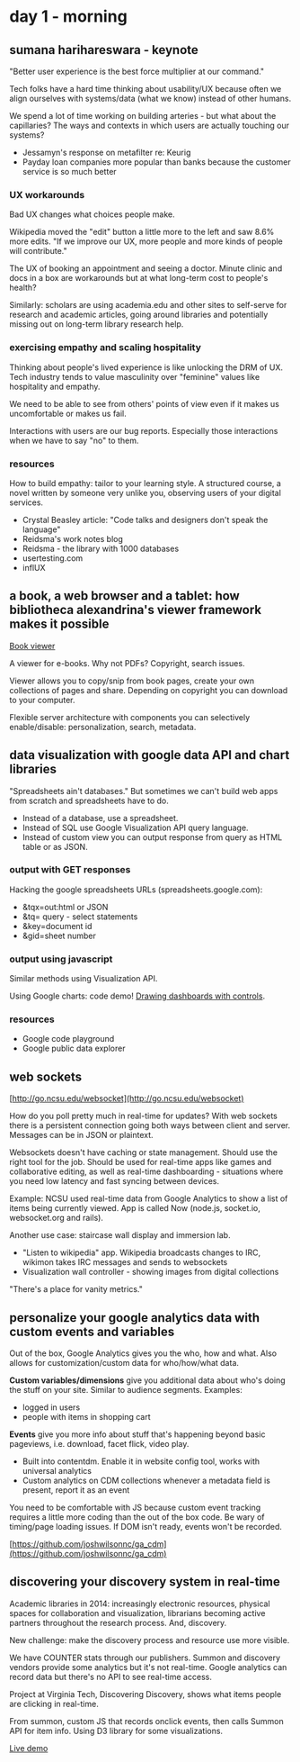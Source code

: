 # day 1 - morning

## sumana harihareswara - keynote

"Better user experience is the best force multiplier at our command."

Tech folks have a hard time thinking about usability/UX because often we align ourselves with systems/data (what we know) instead of other humans.

We spend a lot of time working on building arteries - but what about the capillaries? The ways and contexts in which users are actually touching our systems?

 - Jessamyn's response on metafilter re: Keurig
 - Payday loan companies more popular than banks because the customer service is so much better

### UX workarounds

Bad UX changes what choices people make.

Wikipedia moved the "edit" button a little more to the left and saw 8.6% more edits. "If we improve our UX, more people and more kinds of people will contribute."

The UX of booking an appointment and seeing a doctor. Minute clinic and docs in a box are workarounds but at what long-term cost to people's health?

Similarly: scholars are using academia.edu and other sites to self-serve for research and academic articles, going around libraries and potentially missing out on long-term library research help.

### exercising empathy and scaling hospitality

Thinking about people's lived experience is like unlocking the DRM of UX. Tech industry tends to value masculinity over "feminine" values like hospitality and empathy. 

We need to be able to see from others' points of view even if it makes us uncomfortable or makes us fail.

Interactions with users are our bug reports. Especially those interactions when we have to say "no" to them.

### resources 

How to build empathy: tailor to your learning style. A structured course, a novel written by someone very unlike you, observing users of your digital services.

 - Crystal Beasley article: "Code talks and designers don't speak the language"
 - Reidsma's work notes blog
 - Reidsma - the library with 1000 databases
 - usertesting.com
 - inflUX

## a book, a web browser and a tablet: how bibliotheca alexandrina's viewer framework makes it possible

[Book viewer](http://dar.bibalex.org/)

A viewer for e-books. Why not PDFs? Copyright, search issues.

Viewer allows you to copy/snip from book pages, create your own collections of pages and share. Depending on copyright you can download to your computer.

Flexible server architecture with components you can selectively enable/disable: personalization, search, metadata.

## data visualization with google data API and chart libraries

"Spreadsheets ain't databases." But sometimes we can't build web apps from scratch and spreadsheets have to do.

 - Instead of a database, use a spreadsheet.
 - Instead of SQL use Google Visualization API query language.
 - Instead of custom view you can output response from query as HTML table or as JSON.

### output with GET responses
Hacking the google spreadsheets URLs (spreadsheets.google.com):

- &tqx=out:html or JSON
- &tq= query - select statements
- &key=document id
- &gid=sheet number

### output using javascript

Similar methods using Visualization API.

Using Google charts: code demo! [Drawing dashboards with controls](http://developers.google.com/chart/gallery/controls).

### resources

- Google code playground
- Google public data explorer

## web sockets

[http://go.ncsu.edu/websocket](http://go.ncsu.edu/websocket)

How do you poll pretty much in real-time for updates? With web sockets there is a  persistent connection going both ways between client and server. Messages can be in JSON or plaintext. 

Websockets doesn't have caching or state management. Should use the right tool for the job. Should be used for real-time apps like games and collaborative editing, as well as real-time dashboarding - situations where you need low latency and fast syncing between devices.

Example: NCSU used real-time data from Google Analytics to show a list of items being currently viewed. App is called Now (node.js, socket.io, websocket.org and rails).

Another use case: staircase wall display and immersion lab. 

 - "Listen to wikipedia" app. Wikipedia broadcasts changes to IRC, wikimon takes IRC messages and sends to websockets
 - Visualization wall controller - showing images from digital collections

"There's a place for vanity metrics."

## personalize your google analytics data with custom events and variables

Out of the box, Google Analytics gives you the who, how and what. Also allows for customization/custom data for who/how/what data.

**Custom variables/dimensions** give you additional data about who's doing the stuff on your site. Similar to audience segments. Examples:

- logged in users
- people with items in shopping cart

**Events** give you more info about stuff that's happening beyond basic pageviews, i.e. download, facet flick, video play.

 - Built into contentdm. Enable it in website config tool, works with universal analytics
 - Custom analytics on CDM collections whenever a metadata field is present, report it as an event

You need to be comfortable with JS because custom event tracking requires a little more coding than the out of the box code. Be wary of timing/page loading issues. If DOM isn't ready, events won't be recorded.

[https://github.com/joshwilsonnc/ga_cdm](https://github.com/joshwilsonnc/ga_cdm)

## discovering your discovery system in real-time

Academic libraries in 2014: increasingly electronic resources, physical spaces for collaboration and visualization, librarians becoming active partners throughout the research process. And, discovery.

New challenge: make the discovery process and resource use more visible.

We have COUNTER stats through our publishers. Summon and discovery vendors provide some analytics but it's not real-time. Google analytics can record data but there's no API to see real-time access.

Project at Virginia Tech, Discovering Discovery, shows what items people are clicking in real-time. 

From summon, custom JS that records onclick events, then calls Summon API for item info. Using D3 library for some visualizations.

[Live demo](http://libx.lib.vt.edu/services/summonvis/recordscroll-only.html)